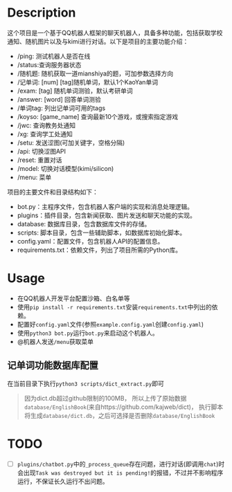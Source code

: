 # Description
这个项目是一个基于QQ机器人框架的聊天机器人，具备多种功能，包括获取学校通知、随机图片以及与kimi进行对话。以下是项目的主要功能介绍：

- /ping:  测试机器人是否在线
- /status:查询服务器状态
- /随机题: 随机获取一道mianshiya的题，可加参数选择方向
- /记单词: [num] [tag]随机单词，默认1个KaoYan单词
- /exam: [tag] 随机单词测验，默认考研单词
- /answer: [word] 回答单词测验
- /单词tag:  列出记单词可用的tags
- /koyso: [game_name] 查询最新10个游戏，或搜索指定游戏
- /jwc:   查询教务处通知
- /xg:    查询学工处通知
- /setu:  发送涩图(可加关键字，空格分隔)
- /api:   切换涩图API
- /reset: 重置对话
- /model: 切换对话模型(kimi/silicon)
- /menu:  菜单

项目的主要文件和目录结构如下：
- bot.py：主程序文件，包含机器人客户端的实现和消息处理逻辑。
- plugins：插件目录，包含新闻获取、图片发送和聊天功能的实现。
- database: 数据库目录，包含数据库文件的存储。
- scripts: 脚本目录，包含一些辅助脚本，如数据库初始化脚本。
- config.yaml：配置文件，包含机器人API的配置信息。
- requirements.txt：依赖文件，列出了项目所需的Python库。

# Usage
- 在QQ机器人开发平台配置沙箱、白名单等
- 使用`pip install -r requirements.txt`安装`requirements.txt`中列出的依赖。
- 配置好`config.yaml`文件(参照`example.config.yaml`创建`config.yaml`)
- 使用`python3 bot.py`运行`bot.py`来启动这个机器人。
- @机器人发送`/menu`获取菜单

## 记单词功能数据库配置
在当前目录下执行`python3 scripts/dict_extract.py`即可
> 因为dict.db超过github限制的100MB，
> 所以上传了原始数据`database/EnglishBook`(来自https://github.com/kajweb/dict)，
> 执行脚本将生成`database/dict.db`，之后可选择是否删除`database/EnglishBook`

# TODO
- [ ] `plugins/chatbot.py`中的`_process_queue`存在问题，进行对话(即调用`chat`)时会出现`Task was destroyed but it is pending!`的报错，不过并不影响程序运行，不保证长久运行不出问题。
